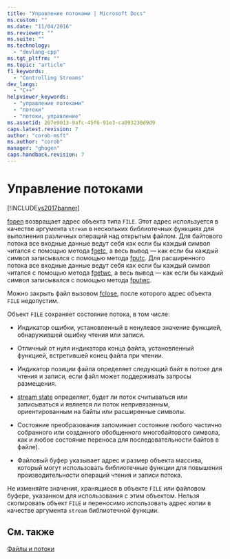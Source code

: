 ```yaml
---
title: "Управление потоками | Microsoft Docs"
ms.custom: ""
ms.date: "11/04/2016"
ms.reviewer: ""
ms.suite: ""
ms.technology: 
  - "devlang-cpp"
ms.tgt_pltfrm: ""
ms.topic: "article"
f1_keywords: 
  - "Controlling Streams"
dev_langs: 
  - "C++"
helpviewer_keywords: 
  - "управление потоками"
  - "потоки"
  - "потоки, управление"
ms.assetid: 267e9013-9afc-45f6-91e3-ca093230d9d9
caps.latest.revision: 7
author: "corob-msft"
ms.author: "corob"
manager: "ghogen"
caps.handback.revision: 7
---
```

# Управление потоками
[!INCLUDE[vs2017banner](../assembler/inline/includes/vs2017banner.md)]

[fopen](../c-runtime-library/reference/fopen-wfopen.md) возвращает адрес объекта типа `FILE`.  Этот адрес используется в качестве аргумента `stream` в нескольких библиотечных функциях для выполнения различных операций над открытым файлом.  Для байтового потока все входные данные ведут себя как если бы каждый символ читался с помощью метода [fgetc](../Topic/fgetc,%20fgetwc.md), а весь вывод — как если бы каждый символ записывался с помощью метода [fputc](../c-runtime-library/reference/fputc-fputwc.md).  Для расширенного потока все входные данные ведут себя как если бы каждый символ читался с помощью метода [fgetwc](../Topic/fgetc,%20fgetwc.md), а весь вывод — как если бы каждый символ записывался с помощью метода [fputwc](../c-runtime-library/reference/fputc-fputwc.md).  
  
 Можно закрыть файл вызовом [fclose](../c-runtime-library/reference/fclose-fcloseall.md), после которого адрес объекта `FILE` недопустим.  
  
 Объект `FILE` сохраняет состояние потока, в том числе:  
  
-   Индикатор ошибки, установленный в ненулевое значение функцией, обнаружившей ошибку чтения или записи.  
  
-   Отличный от нуля индикатора конца файла, установленный функцией, встретившей конец файла при чтении.  
  
-   Индикатор позиции файла определяет следующий байт в потоке для чтения и записи, если файл может поддерживать запросы размещения.  
  
-   [stream state](../Topic/Stream%20States.md) определяет, будет ли поток считываться или записываться и является ли поток непривязанным, ориентированным на байты или расширенные символы.  
  
-   Состояние преобразования запоминает состояние любого частично собранного или созданного обобщенного многобайтового символа, как и любое состояние переноса для последовательности байтов в файле\).  
  
-   Файловый буфер указывает адрес и размер объекта массива, который могут использовать библиотечные функции для повышения производительности операций чтения и записи потока.  
  
 Не изменяйте значения, хранящиеся в объекте `FILE` или файловом буфере, указанном для использования с этим объектом.  Нельзя скопировать объект `FILE` и переносимо использовать адрес копии в качестве аргумента `stream` библиотечной функции.  
  
## См. также  
 [Файлы и потоки](../c-runtime-library/files-and-streams.md)